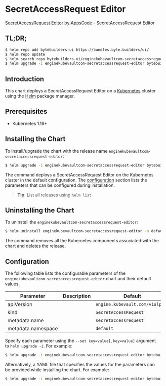 # SecretAccessRequest Editor

[SecretAccessRequest Editor by AppsCode](https://byte.builders) - SecretAccessRequest Editor

## TL;DR;

```bash
$ helm repo add bytebuilders-ui https://bundles.byte.builders/ui/
$ helm repo update
$ helm search repo bytebuilders-ui/enginekubevaultcom-secretaccessrequest-editor --version=v0.4.7
$ helm upgrade -i enginekubevaultcom-secretaccessrequest-editor bytebuilders-ui/enginekubevaultcom-secretaccessrequest-editor -n default --create-namespace --version=v0.4.7
```

## Introduction

This chart deploys a SecretAccessRequest Editor on a [Kubernetes](http://kubernetes.io) cluster using the [Helm](https://helm.sh) package manager.

## Prerequisites

- Kubernetes 1.16+

## Installing the Chart

To install/upgrade the chart with the release name `enginekubevaultcom-secretaccessrequest-editor`:

```bash
$ helm upgrade -i enginekubevaultcom-secretaccessrequest-editor bytebuilders-ui/enginekubevaultcom-secretaccessrequest-editor -n default --create-namespace --version=v0.4.7
```

The command deploys a SecretAccessRequest Editor on the Kubernetes cluster in the default configuration. The [configuration](#configuration) section lists the parameters that can be configured during installation.

> **Tip**: List all releases using `helm list`

## Uninstalling the Chart

To uninstall the `enginekubevaultcom-secretaccessrequest-editor`:

```bash
$ helm uninstall enginekubevaultcom-secretaccessrequest-editor -n default
```

The command removes all the Kubernetes components associated with the chart and deletes the release.

## Configuration

The following table lists the configurable parameters of the `enginekubevaultcom-secretaccessrequest-editor` chart and their default values.

|     Parameter      | Description |                  Default                   |
|--------------------|-------------|--------------------------------------------|
| apiVersion         |             | <code>engine.kubevault.com/v1alpha1</code> |
| kind               |             | <code>SecretAccessRequest</code>           |
| metadata.name      |             | <code>secretaccessrequest</code>           |
| metadata.namespace |             | <code>default</code>                       |


Specify each parameter using the `--set key=value[,key=value]` argument to `helm upgrade -i`. For example:

```bash
$ helm upgrade -i enginekubevaultcom-secretaccessrequest-editor bytebuilders-ui/enginekubevaultcom-secretaccessrequest-editor -n default --create-namespace --version=v0.4.7 --set apiVersion=engine.kubevault.com/v1alpha1
```

Alternatively, a YAML file that specifies the values for the parameters can be provided while
installing the chart. For example:

```bash
$ helm upgrade -i enginekubevaultcom-secretaccessrequest-editor bytebuilders-ui/enginekubevaultcom-secretaccessrequest-editor -n default --create-namespace --version=v0.4.7 --values values.yaml
```
